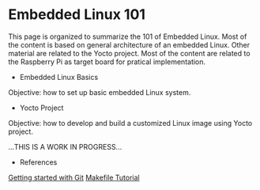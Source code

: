 # Embedded Linux 101

This page is organized to summarize the 101 of Embedded Linux. Most of the content is based on general architecture of an embedded Linux. Other material are related to the Yocto project. Most of the content are related to the Raspberry Pi as target board for pratical implementation. 


- Embedded Linux Basics 

Objective: how to set up basic embedded Linux system. 

- Yocto Project 

Objective: how to develop and build a customized Linux image using Yocto project. 


...THIS IS A WORK IN PROGRESS...

- References

[Getting started with Git](https://www.taniarascia.com/getting-started-with-git/)
[Makefile Tutorial](http://www.cs.colby.edu/maxwell/courses/tutorials/maketutor/)
